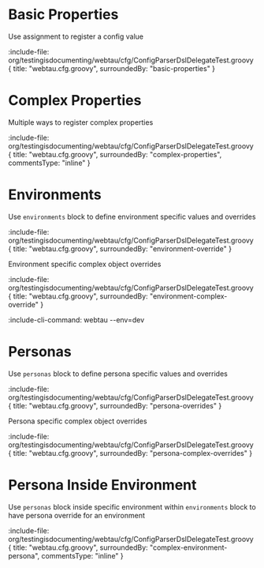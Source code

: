 # Basic Properties

Use assignment to register a config value

:include-file: org/testingisdocumenting/webtau/cfg/ConfigParserDslDelegateTest.groovy {
  title: "webtau.cfg.groovy",
  surroundedBy: "basic-properties"
}

# Complex Properties

Multiple ways to register complex properties

:include-file: org/testingisdocumenting/webtau/cfg/ConfigParserDslDelegateTest.groovy {
  title: "webtau.cfg.groovy",
  surroundedBy: "complex-properties",
  commentsType: "inline"
}

# Environments

Use `environments` block to define environment specific values and overrides

:include-file: org/testingisdocumenting/webtau/cfg/ConfigParserDslDelegateTest.groovy {
  title: "webtau.cfg.groovy",
  surroundedBy: "environment-override"
}

Environment specific complex object overrides 

:include-file: org/testingisdocumenting/webtau/cfg/ConfigParserDslDelegateTest.groovy {
  title: "webtau.cfg.groovy",
  surroundedBy: "environment-complex-override"
}

:include-cli-command: webtau --env=dev

# Personas

Use `personas` block to define persona specific values and overrides

:include-file: org/testingisdocumenting/webtau/cfg/ConfigParserDslDelegateTest.groovy {
  title: "webtau.cfg.groovy",
  surroundedBy: "persona-overrides"
}

Persona specific complex object overrides 

:include-file: org/testingisdocumenting/webtau/cfg/ConfigParserDslDelegateTest.groovy {
  title: "webtau.cfg.groovy",
  surroundedBy: "persona-complex-overrides"
}

# Persona Inside Environment

Use `personas` block inside specific environment within `environments` block to have persona override for an environment 

:include-file: org/testingisdocumenting/webtau/cfg/ConfigParserDslDelegateTest.groovy {
  title: "webtau.cfg.groovy",
  surroundedBy: "complex-environment-persona",
  commentsType: "inline"
}

